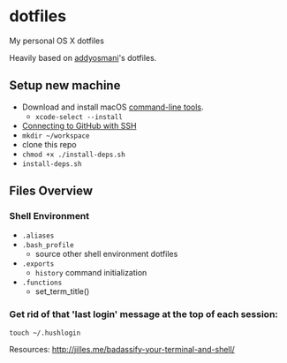 dotfiles
========

My personal OS X dotfiles

Heavily based on [addyosmani](https://github.com/addyosmani/dotfiles)'s dotfiles.

## Setup new machine

- Download and install macOS [command-line tools](https://developer.apple.com/download/more/?=command%20line%20tools).
  - `xcode-select --install`
- [Connecting to GitHub with SSH](https://docs.github.com/en/authentication/connecting-to-github-with-ssh)
- `mkdir ~/workspace`
- clone this repo
- `chmod +x ./install-deps.sh`
- `install-deps.sh`

## Files Overview

### Shell Environment

* `.aliases`
* `.bash_profile`
	* source other shell environment dotfiles
* `.exports`
	* `history` command initialization
* `.functions`
	* set_term_title()

### Get rid of that 'last login' message at the top of each session:

`touch ~/.hushlogin`

Resources: http://jilles.me/badassify-your-terminal-and-shell/
